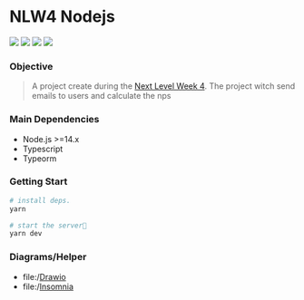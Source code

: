 # NLW4 Nodejs

[![](https://img.shields.io/badge/license%20by-Copyleft-inactive)](https://www.gnu.org/licenses/copyleft.en.html) 
[![](https://img.shields.io/badge/course%20offered%20by-RocketSeat-purple)][rocketseat]
[![](https://img.shields.io/badge/npm%20client-YARN-blue)](https://yarnpkg.com/)
[![](https://img.shields.io/badge/contributions-WELCOME-brightgreen.svg?style=flat)](https://github.com/andersonbosa/nlw4-nodejs/issues)

### Objective

> A project create during the [Next Level Week 4][nlw4].
> The project witch send emails to users and calculate the nps

### Main Dependencies

- Node.js >=14.x
- Typescript
- Typeorm
### Getting Start

```bash
# install deps.
yarn

# start the server🚀
yarn dev
```


### Diagrams/Helper

- file:/[Drawio](./database.drawio)
- file:/[Insomnia](./api.insomnia.json)

<!------------------------------------------------------

<details>
  <summary><strong> Classes roadmap </strong></summary>

- [x] **class 1: init project**
  - [x] `yarn init`
  - [x] `yarn add express`
  - [x] `yarn add -D typescript @types/express`
    - [x] `yarn tsc --init`
      - [x] tsconfig `strict` => false
  - [x] `yarn add -D ts-node-dev`
  - [x] create first routes

- [x] **class 2: setup database**
    - [x] `yarn add typeorm reflect-metadata sqlite3`
    - [x] setup TypeORM
    - [x] create User Migration
      - `yarn typeorm:cli migration:create -n CreateUsers`
    - [X] create User Controller
    - [x] create User Model 
      - [x] `yarn add uuid && yarn add -D @types/uuid`
      - [x] update `ormconfig.json` with **models**
    - [x] allow JSON in the API
    - [x] create User Route
    - [x] create Inmsonia environment & collection
    - [x] update `tsconfig.json` with **decorators**
    - [x] update `ormconfig.json` with **Entities**
    - [x] create drawio 

- [x] **class 3: init tests**
  - [x] refactor
  - [x] update `tsconfig.json` to `"strictPropertyInitialization": false` 
  - [x] create Survey
    - [x] migration
    - [x] controller
    - [x] model
    - [x] repository
  - [x] start automated tests
    - types of test
      - unitary tests (common in TDD)
      - integration tests (routes -> controller -> repository <> repository <- controller <- response)
      - E2E, end2end tests
    - [x] setuping our tests
      - `yarn add -D jest @types/jest`
        - `yarn --init`
        - `yarn add -D ts-jest`
        - `yarn add -D supertest @types/supertest`
        - create database to Tests
      - [x] create User tests
        - fix jest problem to import modules: `preset: "ts-jest"` in `jest.config.ts`
      - [x] create Survey tests

- [x] **class 4: send emails**
  - [x] create SurveysUsers **migration**, it's **repository**, **controller** and **model**
    - migration -> model -> repository -> controller
  - [x] create email service
    - ethereal
    - [x] `yarn add nodemailer; yarn add -D @types/nodemailer` 
    - [x] send email
    - `yarn add handlebars` to send templates
  - [x] create test

- [x] **class 5: finishing**
  - [x] validations
    - [x] `yarn add yup`
  - [x] create utils
    - [x] custom error
    - [x] setup errors on express middleware: `yarn add express-async-errors`

</details>
------------------------------------------------------>



<!-- links -->
[typeorm]: https://typeorm.io
[rocketseat]: https://rocketseat.com.br/
[nlw4]: https://www.youtube.com/results?search_query=NLW4
